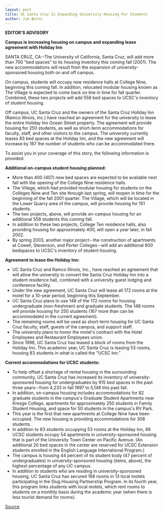 ```yaml
---
layout: post
title: UC Santa Cruz Is Expanding University Housing For Students  
author: Jim Burns
---
```


**EDITOR'S ADVISORY**

**Campus is increasing housing on campus and expanding lease agreement with Holiday Inn**

SANTA CRUZ, CA--The University of California, Santa Cruz, will add more than 700 "bed spaces" to its housing inventory this coming fall (2001). The new accommodations will result from the expansion of university-sponsored housing both on and off campus.

On campus, students will occupy new residence halls at College Nine, beginning this coming fall. In addition, relocated modular housing known as The Village is expected to come back on line in time for fall quarter. Combined, these two projects will add 558 bed spaces to UCSC's inventory of student housing.

Off campus, UC Santa Cruz and the owners of the Santa Cruz Holiday Inn (Ramco Illinois, Inc.) have reached an agreement for the university to lease the entire Holiday Inn Ocean Street property. The agreement will provide housing for 250 students, as well as short-term accommodations for faculty, staff, and other visitors to the campus. The university currently leases 83 bed spaces at the Holiday Inn, and the new agreement will increase by 167 the number of students who can be accommodated there.

To assist you in your coverage of this story, the following information is provided:

**Additional on-campus student housing planned:**
* More than 400 (407) new bed spaces are expected to be available next fall with the opening of the College Nine residence halls.
* The Village, which had provided modular housing for students on the Colleges Nine and Ten site through last spring, will reopen in time for the beginning of the fall 2001 quarter. The Village, which will be located in the Lower Quarry area of the campus, will provide housing for 151 students.
* The two projects, above, will provide on-campus housing for an additional 558 students this coming fall.
* In addition to these two projects, College Ten residence halls, also providing housing for approximately 400, will open a year later, in fall 2002.
* By spring 2003, another major project--the construction of apartments at Cowell, Stevenson, and Porter Colleges--will add an additional 600 bedspaces to UCSC's inventory of student housing.

**Agreement to lease the Holiday Inn:**
* UC Santa Cruz and Ramco Illinois, Inc., have reached an agreement that will allow the university to convert the Santa Cruz Holiday Inn into a student residence hall, combined with a university guest lodging and conference facility.
* Under the new agreement, UC Santa Cruz will lease all 172 rooms at the motel for a 10-year period, beginning this September.
* UC Santa Cruz plans to use 148 of the 172 rooms for housing undergraduate (non-freshmen) and graduate students. The 148 rooms will provide housing for 250 students (167 more than can be accommodated in the current agreement).
* The remaining rooms will be used as short-term housing for UC Santa Cruz faculty, staff, guests of the campus, and support staff.
* The university plans to honor the motel's contract with the Hotel Employees and Restaurant Employees union.
* Since 1998, UC Santa Cruz has leased a block of rooms from the Holiday Inn. This academic year, UC Santa Cruz is leasing 53 rooms, housing 83 students in what is called the "UCSC Inn."

**Current accommodations for UCSC students:**
* To help offset a shortage of rental housing in the surrounding community, UC Santa Cruz has increased its inventory of university-sponsored housing for undergraduates by 915 bed spaces in the past three years--from 4,233 in fall 1997 to 5,148 this past fall.
* In addition, on-campus housing includes accommodations for 82 graduate students in the campus's Graduate Student Apartments near Kresge College, apartments for approximately 250 students in Family Student Housing, and space for 50 students in the campus's RV Park.
* This year is the first that new apartments at College Nine have been occupied. The new housing is providing accommodations for 308 students.
* In addition to 83 students occupying 53 rooms at the Holiday Inn, 86 UCSC students occupy 54 apartments in university-sponsored housing that is part of the University Town Center on Pacific Avenue. (An additional 20 bed spaces in the center are reserved for UCSC Extension students enrolled in the English Language International Program.)
* The campus is housing 44 percent of its student body (47 percent of undergraduates) in university-sponsored housing (items, above), the highest percentage of any UC campus.
* In addition to students who are residing in university-sponsored housing, UC Santa Cruz has secured 166 rooms in 13 local motels participating in the Slug Housing Partnership Program. In its fourth year, this program links students with local motels, which rent rooms to students on a monthly basis during the academic year (when there is less tourist demand for rooms).

[Source](http://www1.ucsc.edu/news_events/press_releases/archive/00-01/01-01/holiday_inn.html "Permalink to UCSC Press Release:Campus expanding agreement with Holiday Inn")
